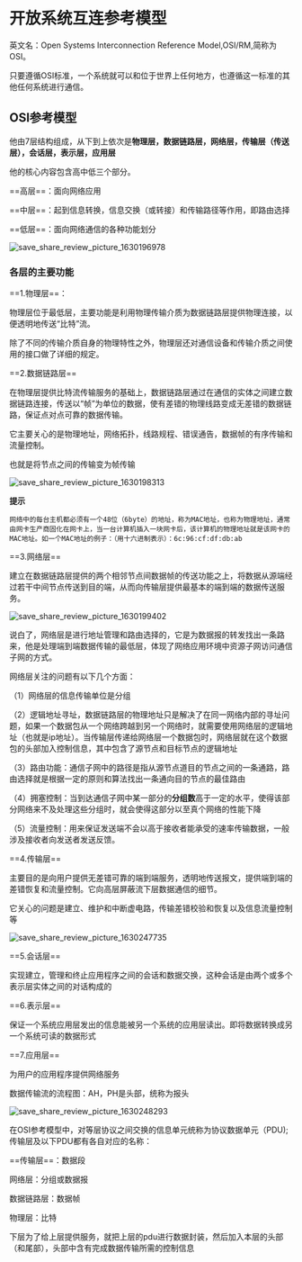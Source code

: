 # 开放系统互连参考模型

英文名：Open Systems Interconnection Reference Model,OSI/RM,简称为OSI。

只要遵循OSI标准，一个系统就可以和位于世界上任何地方，也遵循这一标准的其他任何系统进行通信。



## OSI参考模型

他由7层结构组成，从下到上依次是**物理层，数据链路层，网络层，传输层（传送层），会话层，表示层，应用层**

他的核心内容包含高中低三个部分。

==高层==：面向网络应用

==中层==：起到信息转换，信息交换（或转接）和传输路径等作用，即路由选择

==低层==：面向网络通信的各种功能划分

![save_share_review_picture_1630196978](/Users/jared/Downloads/save_share_review_picture_1630196978.jpeg)

### 各层的主要功能

==1.物理层==：

物理层位于最低层，主要功能是利用物理传输介质为数据链路层提供物理连接，以便透明地传送“比特”流。

除了不同的传输介质自身的物理特性之外，物理层还对通信设备和传输介质之间使用的接口做了详细的规定。



==2.数据链路层==

在物理层提供比特流传输服务的基础上，数据链路层通过在通信的实体之间建立数据链路连接，传送以“帧”为单位的数据，使有差错的物理线路变成无差错的数据链路，保证点对点可靠的数据传输。

它主要关心的是物理地址，网络拓扑，线路规程、错误通告，数据帧的有序传输和流量控制。

也就是将节点之间的传输变为帧传输

![save_share_review_picture_1630198313](/Users/jared/Downloads/save_share_review_picture_1630198313.jpeg)

**提示**

```
网络中的每台主机都必须有一个48位（6byte）的地址，称为MAC地址，也称为物理地址，通常由网卡生产商固化在网卡上，当一台计算机插入一块网卡后，该计算机的物理地址就是该网卡的MAC地址。如一个MAC地址的例子：（用十六进制表示）：6c:96:cf:df:db:ab
```



==3.网络层==

建立在数据链路层提供的两个相邻节点间数据帧的传送功能之上，将数据从源端经过若干中间节点传送到目的端，从而向传输层提供最基本的端到端的数据传送服务。

![save_share_review_picture_1630199402](/Users/jared/Downloads/save_share_review_picture_1630199402.jpeg)

 说白了，网络层是进行地址管理和路由选择的，它是为数据报的转发找出一条路来，他是处理端到端数据传输的最低层，体现了网络应用环境中资源子网访问通信子网的方式。

网络层关注的问题有以下几个方面：

（1）网络层的信息传输单位是分组

（2）逻辑地址寻址，数据链路层的物理地址只是解决了在同一网络内部的寻址问题，如果一个数据包从一个网络跨越到另一个网络时，就需要使用网络层的逻辑地址（也就是ip地址）。当传输层传递给网络层一个数据包时，网络层就在这个数据包的头部加入控制信息，其中包含了源节点和目标节点的逻辑地址

（3）路由功能：通信子网中的路径是指从源节点道目的节点之间的一条通路，路由选择就是根据一定的原则和算法找出一条通向目的节点的最佳路由

（4）拥塞控制：当到达通信子网中某一部分的**分组数**高于一定的水平，使得该部分网络来不及处理这些分组时，就会使得这部分以至真个网络的性能下降

（5）流量控制：用来保证发送端不会以高于接收者能承受的速率传输数据，一般涉及接收者向发送者发送反馈。



==4.传输层==

主要目的是向用户提供无差错可靠的端到端服务，透明地传送报文，提供端到端的差错恢复和流量控制。它向高层屏蔽流下层数据通信的细节。

它关心的问题是建立、维护和中断虚电路，传输差错校验和恢复以及信息流量控制等

![save_share_review_picture_1630247735](/Users/jared/Downloads/save_share_review_picture_1630247735.jpeg)



==5.会话层==

实现建立，管理和终止应用程序之间的会话和数据交换，这种会话是由两个或多个表示层实体之间的对话构成的



==6.表示层==

保证一个系统应用层发出的信息能被另一个系统的应用层读出。即将数据转换成另一个系统可读的数据形式



==7.应用层==

为用户的应用程序提供网络服务





数据传输流的流程图：AH，PH是头部，统称为报头

![save_share_review_picture_1630248293](/Users/jared/Downloads/save_share_review_picture_1630248293.jpeg)



在OSI参考模型中，对等层协议之间交换的信息单元统称为协议数据单元（PDU);传输层及以下PDU都有各自对应的名称：

==传输层==：数据段

网络层：分组或数据报

数据链路层：数据帧

物理层：比特

下层为了给上层提供服务，就把上层的pdu进行数据封装，然后加入本层的头部（和尾部），头部中含有完成数据传输所需的控制信息

